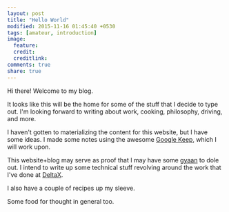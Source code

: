 ```yaml
---
layout: post
title: "Hello World"
modified: 2015-11-16 01:45:40 +0530
tags: [amateur, introduction]
image:
  feature:
  credit:
  creditlink:
comments: true
share: true
---
```



Hi there! Welcome to my blog.

It looks like this will be the home for some of the stuff that I decide to type out.
I'm looking forward to writing about work, cooking, philosophy, driving, and more.

<!--more-->

I haven't gotten to materializing the content for this website, but I have some ideas. I made some notes using the awesome [Google Keep](http://keep.google.com), which I will work upon.

This website+blog may serve as proof that I may have some [gyaan](https://www.google.co.in/search?q=gyan+meaning) to dole out. I intend to write up some technical stuff revolving around the work that I've done at [DeltaX](http://www.deltax.com/).

I also have a couple of recipes up my sleeve.

Some food for thought in general too.
